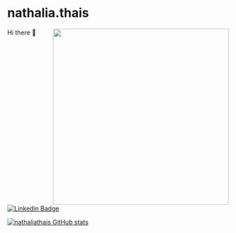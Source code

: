 # nathalia.thais
Hi there 👋
<img align="right" width="400" height="400" src="!(https://live.staticflickr.com/748/20445410340_c1a0fe6a6a_b.jpg)">


[![Linkedin Badge](https://img.shields.io/badge/-LinkedIn-blue?style=flat-square&logo=Linkedin&logoColor=white&link=https://www.linkedin.com/in/nathalia-t-404798102/)](https://www.linkedin.com/in/nathalia-t-404798102/)


[![nathaliathais GitHub stats](https://github-readme-stats.vercel.app/api?username=nathaliathais)](https://github.com/nathaliathais/github-readme-stats)
